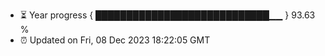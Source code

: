 - ⏳ Year progress { ████████████████████████████▁▁ } 93.63 %
- ⏰ Updated on Fri, 08 Dec 2023 18:22:05 GMT

